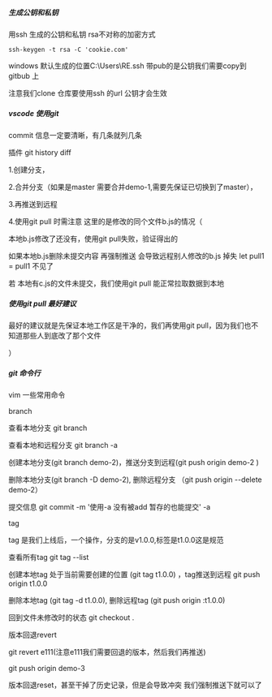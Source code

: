 ##### 生成公钥和私钥

用ssh 生成的公钥和私钥  rsa不对称的加密方式

```
ssh-keygen -t rsa -C 'cookie.com'
```

  windows 默认生成的位置C:\Users\RE\.ssh  带pub的是公钥我们需要copy到gitbub 上

注意我们clone  仓库要使用ssh 的url   公钥才会生效



##### vscode 使用git

commit  信息一定要清晰，有几条就列几条

插件 git history diff

1.创建分支，

2.合并分支（如果是master 需要合并demo-1,需要先保证已切换到了master），

3.再推送到远程

4.使用git pull 时需注意  这里的是修改的同个文件b.js的情况（

本地b.js修改了还没有，使用git pull失败，验证得出的

如果本地b.js删除未提交内容 再强制推送 会导致远程别人修改的b.js 掉失 let pull1 = pull1 不见了



若 本地有c.js的文件未提交，我们使用git pull 能正常拉取数据到本地

##### 使用git pull 最好建议

最好的建议就是先保证本地工作区是干净的，我们再使用git pull，因为我们也不知道那些人到底改了那个文件 

） 

##### git 命令行

vim 一些常用命令

branch 

查看本地分支 git branch 

查看本地和远程分支 git branch -a

创建本地分支(git branch demo-2)，推送分支到远程(git push origin demo-2 )

删除本地分支(git branch -D demo-2), 删除远程分支 （git push origin --delete demo-2）

提交信息  git commit -m '使用-a 没有被add 暂存的也能提交'  -a

tag

tag 是我们上线后，一个操作，分支的是v1.0.0,标签是t1.0.0这是规范

查看所有tag   git tag --list

创建本地tag 处于当前需要创建的位置  (git tag t1.0.0) ，tag推送到远程 git push origin t1.0.0

删除本地tag  (git tag -d t1.0.0), 删除远程tag (git push origin :t1.0.0)



回到文件未修改时的状态 git checkout .

版本回退revert

git revert e111(注意e111我们需要回退的版本，然后我们再推送)

git push origin demo-3 

版本回退reset，甚至干掉了历史记录，但是会导致冲突  我们强制推送下就可以了

